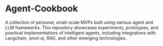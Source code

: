 # Agent-Cookbook

A collection of personal, small-scale MVPs built using various agent and LLM frameworks. This repository showcases experiments, prototypes, and practical implementations of intelligent agents, including integrations with Langchain, smol-ai, RAG, and other emerging technologies.
